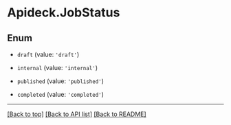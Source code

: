 # Apideck.JobStatus

## Enum


* `draft` (value: `'draft'`)

* `internal` (value: `'internal'`)

* `published` (value: `'published'`)

* `completed` (value: `'completed'`)


---

[[Back to top]](#) [[Back to API list]](../../../../README.md#documentation-for-api-endpoints) [[Back to README]](../../../../README.md)


